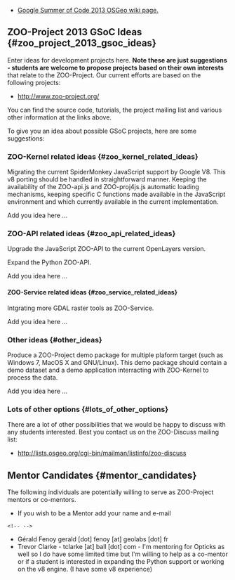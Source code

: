 -   [Google Summer of Code 2013 OSGeo wiki
    page.](http://wiki.osgeo.org/wiki/Google_Summer_of_Code_2013)

## ZOO-Project 2013 GSoC Ideas {#zoo_project_2013_gsoc_ideas}

Enter ideas for development projects here. **Note these are just
suggestions - students are welcome to propose projects based on their
own interests** that relate to the ZOO-Project. Our current efforts are
based on the following projects:

-   <http://www.zoo-project.org/>

You can find the source code, tutorials, the project mailing list and
various other information at the links above.

To give you an idea about possible GSoC projects, here are some
suggestions:

### ZOO-Kernel related ideas {#zoo_kernel_related_ideas}

Migrating the current SpiderMonkey JavaScript support by Google V8. This
v8 porting should be handled in straightforward manner. Keeping the
availability of the ZOO-api.js and ZOO-proj4js.js automatic loading
mechanisms, keeping specific C functions made available in the
JavaScript environment and which currently available in the current
implementation.

Add you idea here \...

### ZOO-API related ideas {#zoo_api_related_ideas}

Upgrade the JavaScript ZOO-API to the current OpenLayers version.

Expand the Python ZOO-API.

Add you idea here \...

#### ZOO-Service related ideas {#zoo_service_related_ideas}

Intgrating more GDAL raster tools as ZOO-Service.

Add you idea here \...

### Other ideas {#other_ideas}

Produce a ZOO-Project demo package for multiple plaform target (such as
Windows 7, MacOS X and GNU/Linux). This demo package should contain a
demo dataset and a demo application interracting with ZOO-Kernel to
process the data.

Add you idea here \...

### Lots of other options {#lots_of_other_options}

There are a lot of other possibilities that we would be happy to discuss
with any students interested. Best you contact us on the ZOO-Discuss
mailing list:

-   <http://lists.osgeo.org/cgi-bin/mailman/listinfo/zoo-discuss>

## Mentor Candidates {#mentor_candidates}

The following individuals are potentially willing to serve as
ZOO-Project mentors or co-mentors.

-   If you wish to be a Mentor add your name and e-mail

```{=html}
<!-- -->
```
-   Gérald Fenoy gerald \[dot\] fenoy \[at\] geolabs \[dot\] fr
-   Trevor Clarke - tclarke \[at\] ball \[dot\] com - I\'m mentoring for
    Opticks as well so I do have some limited time but I\'m willing to
    help as a co-mentor or if a student is interested in expanding the
    Python support or working on the v8 engine. (I have some v8
    experience)
